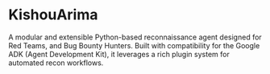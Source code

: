 # KishouArima
A modular and extensible Python-based reconnaissance agent designed for Red Teams, and Bug Bounty Hunters. Built with compatibility for the Google ADK (Agent Development Kit), it leverages a rich plugin system for automated recon workflows.

